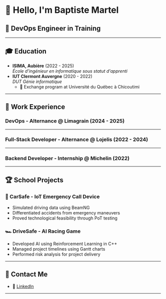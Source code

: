 # 👋 Hello, I'm Baptiste Martel
## 🚀 DevOps Engineer in Training

---

## 🎓 Education

- **ISIMA, Aubière** (2022 - 2025)  
  _École d’ingénieur en informatique sous statut d'apprenti_
- **IUT Clermont Auvergne** (2020 - 2022)  
  _DUT Génie informatique_  
  - 🏫 Exchange program at Université du Québec à Chicoutimi

---

## 💼 Work Experience

### **DevOps - Alternance @ Limagrain** (2024 - 2025)
---
### **Full-Stack Developer - Alternance @ Lojelis** (2022 - 2024)
---
### **Backend Developer - Internship @ Michelin** (2022)  
---

## 🏆 School Projects

### **📡 CarSafe - IoT Emergency Call Device**
- Simulated driving data using BeamNG
- Differentiated accidents from emergency maneuvers
- Proved technological feasibility through PoT testing

### **🏎️ DriveSafe - AI Racing Game**
- Developed AI using Reinforcement Learning in C++
- Managed project timelines using Gantt charts
- Performed risk analysis for project delivery

---

## 📧 Contact Me
- 📌 [LinkedIn](https://linkedin.com/in/baptiste-martel/)

---
